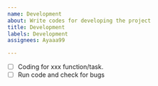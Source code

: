```yaml
---
name: Development
about: Write codes for developing the project
title: Development
labels: Development
assignees: Ayaaa99

---
```


- [ ] Coding for xxx function/task.
- [ ] Run code and check for bugs
